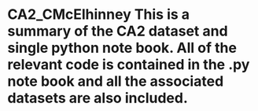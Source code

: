 # CA2_CMcElhinney This is a summary of the CA2 dataset and single python note book. All of the relevant code is contained in the .py note book and all the associated datasets are also included. 
